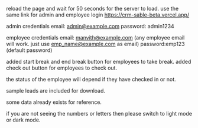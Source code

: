 reload the page and wait for 50 seconds for the server to load. 
use the same link for admin and employee login
https://crm-sable-beta.vercel.app/

admin credentials
email: admin@example.com
password: admin1234

employee credentials 
email: manvith@example.com (any employee email will work. just use emp_name@example.com as email)
password:emp123 (default password)

added start break and end break button for employees to take break. 
added check out button for employees to check out. 

the status of the employee will depend if they have checked in or not. 

sample leads are included for download. 

some data already exists for reference.  

if you are not seeing the numbers or letters then please switch to light mode or dark mode.
